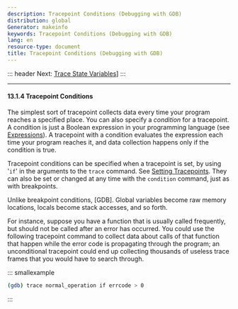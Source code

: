 ```yaml
---
description: Tracepoint Conditions (Debugging with GDB)
distribution: global
Generator: makeinfo
keywords: Tracepoint Conditions (Debugging with GDB)
lang: en
resource-type: document
title: Tracepoint Conditions (Debugging with GDB)
---
```

::: header
Next: [Trace State Variables](Trace-State-Variables.html#Trace-State-Variables)]
:::

---

#### 13.1.4 Tracepoint Conditions

The simplest sort of tracepoint collects data every time your program reaches a specified place. You can also specify a *condition* for a tracepoint. A condition is just a Boolean expression in your programming language (see [Expressions](Expressions.html#Expressions)). A tracepoint with a condition evaluates the expression each time your program reaches it, and data collection happens only if the condition is true.

Tracepoint conditions can be specified when a tracepoint is set, by using '`if`' in the arguments to the `trace` command. See [Setting Tracepoints](Create-and-Delete-Tracepoints.html#Create-and-Delete-Tracepoints). They can also be set or changed at any time with the `condition` command, just as with breakpoints.

Unlike breakpoint conditions, [GDB]. Global variables become raw memory locations, locals become stack accesses, and so forth.

For instance, suppose you have a function that is usually called frequently, but should not be called after an error has occurred. You could use the following tracepoint command to collect data about calls of that function that happen while the error code is propagating through the program; an unconditional tracepoint could end up collecting thousands of useless trace frames that you would have to search through.

::: smallexample

```bash
(gdb) trace normal_operation if errcode > 0
```

:::
